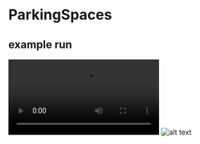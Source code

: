 # ParkingSpaces

## example run
<video controls src="Assets/README/Exmp.mp4" title="Title"></video>
![alt text](Exmp-ezgif.com-video-to-gif-converter.gif)